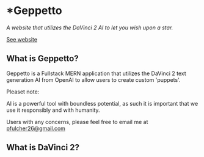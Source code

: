 # ***Geppetto**

*A website that utilizes the DaVinci 2 AI to let you wish upon a star.*

<a  href="https://the-weather-tomorrow.herokuapp.com/"  target="_blank">See website</a>

## What is Geppetto?  

Geppetto is a Fullstack MERN application that utilizes the DaVinci 2 text generation AI from OpenAI to allow users to create custom 'puppets'.

Pleaset note: 

AI is a powerful tool with boundless potential, as such it is important that we use it responsibly and with humanity.

Users with any concerns, please feel free to email me at pfulcher26@gmail.com 

## What is DaVinci 2?



